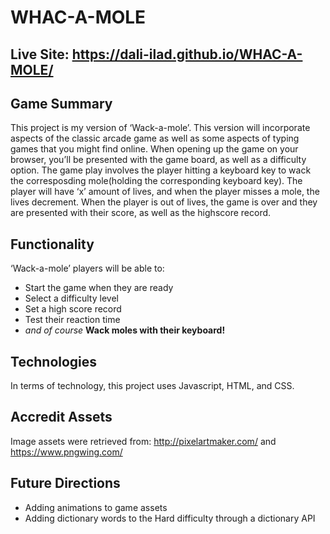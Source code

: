 WHAC-A-MOLE
===========

## Live Site: https://dali-ilad.github.io/WHAC-A-MOLE/

## Game Summary

This project is my version of ‘Wack-a-mole’.
 This version will incorporate aspects of the classic arcade game as well as some aspects of typing games that you might find online.
  When opening up the game on your browser, you’ll be presented with the game board, as well as a difficulty option. 
  The game play involves the player hitting a keyboard key to wack the corresposding mole(holding the corresponding keyboard key). 
  The player will have ‘x’ amount of lives, and when the player misses a mole, the lives decrement. 
  When the player is out of lives, the game is over and they are presented with their score, as well as the highscore record.

## Functionality 

‘Wack-a-mole’ players will be able to:
* Start the game when they are ready
* Select a difficulty level
* Set a high score record
* Test their reaction time
* *and of course* **Wack moles with their keyboard!**

## Technologies

In terms of technology, this project uses Javascript, HTML, and CSS. 

## Accredit Assets 
Image assets were retrieved from: http://pixelartmaker.com/ and https://www.pngwing.com/

## Future Directions

 * Adding animations to game assets
 * Adding dictionary words to the Hard difficulty through a dictionary API